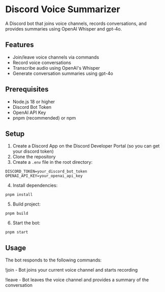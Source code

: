 # Discord Voice Summarizer

A Discord bot that joins voice channels, records conversations, and provides summaries using OpenAI Whisper and gpt-4o.

## Features

- Join/leave voice channels via commands
- Record voice conversations
- Transcribe audio using OpenAI's Whisper
- Generate conversation summaries using gpt-4o

## Prerequisites

- Node.js 18 or higher
- Discord Bot Token
- OpenAI API Key
- pnpm (recommended) or npm

## Setup

1. Create a Discord App on the Discord Developer Portal (so you can get your discord token)
2. Clone the repository
3. Create a `.env` file in the root directory:
```
DISCORD_TOKEN=your_discord_bot_token
OPENAI_API_KEY=your_openai_api_key
```
4. Install dependencies:
```
pnpm install
```
5. Build project:
```
pnpm build
```
6. Start the bot:
```
pnpm start
```
## Usage
The bot responds to the following commands:

!join - Bot joins your current voice channel and starts recording

!leave - Bot leaves the voice channel and provides a summary of the conversation
